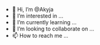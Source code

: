 - 👋 Hi, I’m @Akyja
- 👀 I’m interested in ...
- 🌱 I’m currently learning ...
- 💞️ I’m looking to collaborate on ...
- 📫 How to reach me ...

<!---
Akyja/Akyja is a ✨ special ✨ repository because its `README.md` (this file) appears on your GitHub profile.
You can click the Preview link to take a look at your changes.
--->
